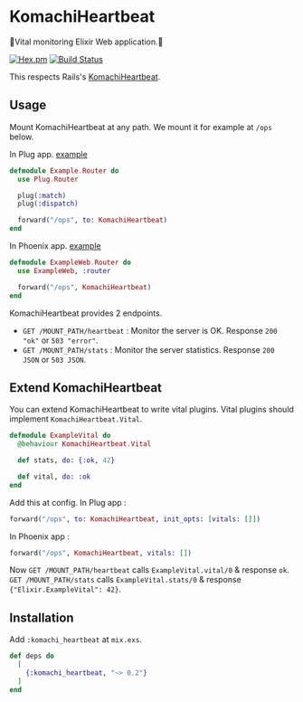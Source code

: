 KomachiHeartbeat
==
🚅Vital monitoring Elixir Web application.🚄

[![Hex.pm](https://img.shields.io/hexpm/v/komachi_heartbeat.svg)](https://hex.pm/packages/komachi_heartbeat)
[![Build Status](https://travis-ci.org/ne-sachirou/ex_komachi_heartbeat.svg?branch=master)](https://travis-ci.org/ne-sachirou/ex_komachi_heartbeat)

This respects Rails's [KomachiHeartbeat](https://rubygems.org/gems/komachi_heartbeat).

Usage
--
Mount KomachiHeartbeat at any path. We mount it for example at `/ops` below.

In Plug app. [example][Plug example]

```elixir
defmodule Example.Router do
  use Plug.Router

  plug(:match)
  plug(:dispatch)

  forward("/ops", to: KomachiHeartbeat)
end
```

In Phoenix app. [example][Phoenix example]

```elixir
defmodule ExampleWeb.Router do
  use ExampleWeb, :router

  forward("/ops", KomachiHeartbeat)
end
```

KomachiHeartbeat provides 2 endpoints.

* `GET /MOUNT_PATH/heartbeat` : Monitor the server is OK. Response `200 "ok"` or `503 "error"`.
* `GET /MOUNT_PATH/stats` : Monitor the server statistics. Response `200 JSON` or `503 JSON`.

## Extend KomachiHeartbeat
You can extend KomachiHeartbeat to write vital plugins. Vital plugins should implement `KomachiHeartbeat.Vital`.

```elixir
defmodule ExampleVital do
  @behaviour KomachiHeartbeat.Vital

  def stats, do: {:ok, 42}

  def vital, do: :ok
end
```

Add this at config. In Plug app :

```elixir
forward("/ops", to: KomachiHeartbeat, init_opts: [vitals: []])
```

In Phoenix app :

```elixir
forward("/ops", KomachiHeartbeat, vitals: [])
```

Now `GET /MOUNT_PATH/heartbeat` calls `ExampleVital.vital/0` & response `ok`.
`GET /MOUNT_PATH/stats` calls `ExampleVital.stats/0` & response `{"Elixir.ExampleVital": 42}`.

Installation
--
Add `:komachi_heartbeat` at `mix.exs`.

```elixir
def deps do
  [
    {:komachi_heartbeat, "~> 0.2"}
  ]
end
```

[Plug example]: https://github.com/ne-sachirou/ex_komachi_heartbeat/tree/master/examples/plug_example
[Phoenix example]: https://github.com/ne-sachirou/ex_komachi_heartbeat/tree/master/examples/phx_example
